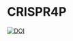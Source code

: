 # CRISPR4P


[![DOI](https://zenodo.org/badge/45244871.svg)](https://zenodo.org/badge/latestdoi/45244871)



